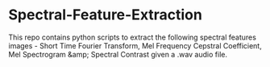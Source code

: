 # Spectral-Feature-Extraction
This repo contains python scripts to extract the following spectral features images - Short Time Fourier Transform, Mel Frequency Cepstral Coefficient, Mel Spectrogram &amp;amp; Spectral Contrast given a .wav audio file. 
